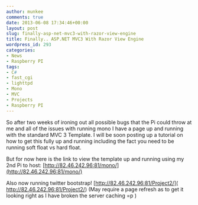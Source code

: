 ```yaml
---
author: munkee
comments: true
date: 2013-06-08 17:34:46+00:00
layout: post
slug: finally-asp-net-mvc3-with-razor-view-engine
title: Finally.. ASP.NET MVC3 With Razor View Engine
wordpress_id: 293
categories:
- News
- Raspberry PI
tags:
- C#
- fast_cgi
- lighttpd
- Mono
- MVC
- Projects
- Raspberry PI
---
```


So after two weeks of ironing out all possible bugs that the Pi could throw at me and all of the issues with running mono I have a page up and running with the standard MVC 3 Template. I will be soon posting up a tutorial on how to get this fully up and running including the fact you need to be running soft float vs hard float.

But for now here is the link to view the template up and running using my 2nd Pi to host: [http://82.46.242.96:81/mono/](http://82.46.242.96:81/mono/)

Also now running twitter bootstrap! [http://82.46.242.96:81/Project2/]( http://82.46.242.96:81/Project2/) (May require a page refresh as to get it looking right as I have broken the server caching =p )
